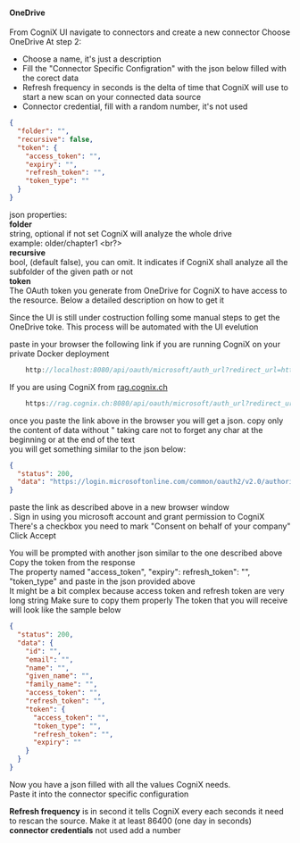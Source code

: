 #### OneDrive 

From CogniX UI navigate to connectors and create a new connector
Choose OneDrive
At step 2:
- Choose a name, it's just a description
- Fill the "Connector Specific Configration" with the json below filled with the corect data
- Refresh frequency in seconds is the delta of time that CogniX will use to start a new scan on your connected data source
- Connector credential, fill with a random number, it's not used

```json
{
  "folder": "",
  "recursive": false,
  "token": {
    "access_token": "",
    "expiry": "",
    "refresh_token": "",
    "token_type": ""
  }
}


```

json properties: </br>
**folder** </br>
string, optional if not set CogniX will analyze the whole drive<br/>
example: older/chapter1
<br?><br> 
**recursive**  <br/>
bool, (default false), you can omit. It indicates if CogniX shall analyze all the subfolder of the given path or not <br>
**token**  <br/> 
The OAuth token you generate from OneDrive for CogniX to have access to the resource. Below a detailed description on how to get it

Since the UI is still under costruction folling some manual steps to get the OneDrive toke.
This process will be automated with the UI evelution

paste in your browser the following link if you are running CogniX on your private Docker deployment
```js
    http://localhost:8080/api/oauth/microsoft/auth_url?redirect_url=http://localhost:8080
```

If you are using CogniX from [rag.cognix.ch](https://rag.cognix.ch)
```js
    https://rag.cognix.ch:8080/api/oauth/microsoft/auth_url?redirect_url=http://rag.cognix.ch:8080
```

once you paste the link above in the browser you will get a json. copy only the content of data without " taking care not to forget any char at the beginning or at the end of the text <br/>
you will get something similar to the json below:<br/>

```json
{
  "status": 200,
  "data": "https://login.microsoftonline.com/common/oauth2/v2.0/authorize?client_id=<id>>&scope=offline_access Files.Read.All Sites.ReadWrite.All&response_type=code&redirect_uri=http://localhost:8080/api/oauth/microsoft/callback"
}
```

paste the link as described above in a new browser window <br/>. 
Sign in using you microsoft account and grant permission to CogniX<br/>
There's a checkbox you need to mark "Consent on behalf of your company"<br/>
Click Accept <br/>

You will be prompted with another json similar to the one described above<br/>
Copy the token from the response<br/>
The property named "access_token", "expiry": refresh_token": "", "token_type" and paste in the json provided above <br/>
It might be a bit complex because access token and refresh token are very long string
Make sure to copy them properly
The token that you will receive will look like the sample below

```json
{
  "status": 200,
  "data": {
    "id": "",
    "email": "",
    "name": "",
    "given_name": "",
    "family_name": "",
    "access_token": "",
    "refresh_token": "",
    "token": {
      "access_token": "",
      "token_type": "",
      "refresh_token": "",
      "expiry": ""
    }
  }
}
```

Now you have a json filled with all the values CogniX needs.<br/>
Paste it into the connector specific configuration <br/>

**Refresh frequency** is in second it tells CogniX every each seconds it need to rescan the source.
Make it at least 86400 (one day in seconds) <br/>
**connector credentials**
not used add a number